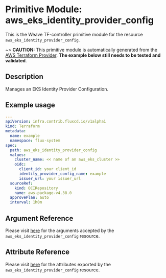 
# Primitive Module: aws_eks_identity_provider_config

This is the Weave TF-controller primitive module for the resource `aws_eks_identity_provider_config`.

~> **CAUTION:** This primitive module is automatically generated from the [AWS Terraform Provider](https://registry.terraform.io/providers/hashicorp/aws/latest/docs/resources/eks_identity_provider_config). **The example below still needs to be tested and validated**.

## Description

Manages an EKS Identity Provider Configuration.

## Example usage

```yaml
---
apiVersion: infra.contrib.fluxcd.io/v1alpha1
kind: Terraform
metadata:
  name: example
  namespace: flux-system
spec:
  path: aws_eks_identity_provider_config
  values:
    cluster_name: << name of an aws_eks_cluster >>
    oidc:
      client_id: your client_id
      identity_provider_config_name: example
      issuer_url: your issuer_url
  sourceRef:
    kind: OCIRepository
    name: aws-package-v4.38.0
  approvePlan: auto
  interval: 1h0m
```

## Argument Reference

Please visit [here](https://registry.terraform.io/providers/hashicorp/aws/latest/docs/resources/eks_identity_provider_config#argument-reference) for the arguments accepted by the `aws_eks_identity_provider_config` resource.

## Attribute Reference

Please visit [here](https://registry.terraform.io/providers/hashicorp/aws/latest/docs/resources/eks_identity_provider_config#attributes-reference) for the attributes exported by the `aws_eks_identity_provider_config` resource.
